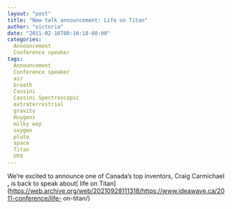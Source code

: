 ```yaml
---
layout: "post"
title: "New talk announcement: Life on Titan"
author: "victoria"
date: "2011-02-16T00:16:18-08:00"
categories:
  Announcement
  Conference speaker
tags: 
  Announcement
  Conference speaker
  air
  breath
  Cassini
  Cassini Spectroscopic
  extraterrestrial
  gravity
  Huygens
  milky way
  oxygen
  pluto
  space
  Titan
  UFO
---
```


We’re excited to announce one of Canada’s top inventors, Craig Carmichael
**,** is back to speak about[ life on
Titan](https://web.archive.org/web/20210928111318/https://www.ideawave.ca/2011-conference/life-
on-titan/)


[//]: # (Retrieved from https://web.archive.org/web/20211025073712/https://www.ideawave.ca/new-talk-announcement-life-on-titan/)